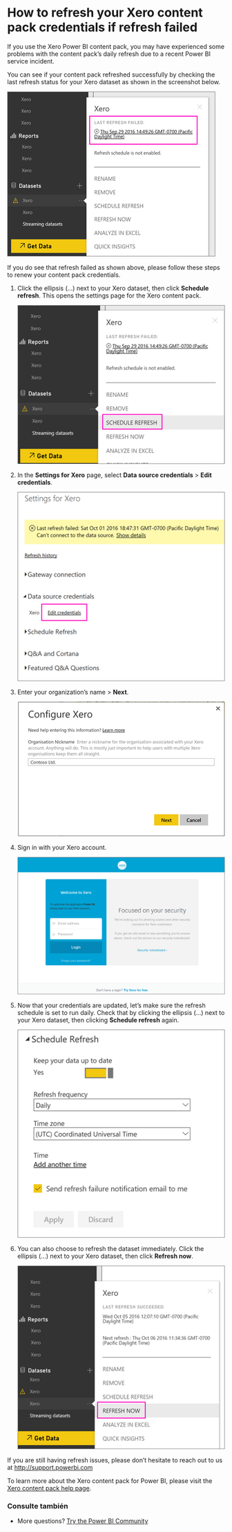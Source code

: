 <properties 
   pageTitle="How to refresh your Xero content pack credentials"
   description="If you use the Xero Power BI content pack, you may have experienced a problem with the content pack’s daily refresh due to a recent Power BI service incident."
   services="powerbi" 
   documentationCenter="" 
   authors="joeshoukry" 
   manager="erikre" 
   backup="maggiesMSFT"
   editor=""
   tags=""
   qualityFocus="no"
   qualityDate=""/>
 
<tags
   ms.service="powerbi"
   ms.devlang="NA"
   ms.topic="article"
   ms.tgt_pltfrm="NA"
   ms.workload="powerbi"
   ms.date="10/07/2016"
   ms.author="yshoukry"/>

# How to refresh your Xero content pack credentials if refresh failed

If you use the Xero Power BI content pack, you may have experienced some problems with the content pack’s daily refresh due to a recent Power BI service incident.

You can see if your content pack refreshed successfully by checking the last refresh status for your Xero dataset as shown in the screenshot below.

![](media/powerbi-service-refresh-xero-content-pack-credentials/powerbi-xero-refresh-failed.png)

If you do see that refresh failed as shown above, please follow these steps to renew your content pack credentials.

1. Click the ellipsis (...) next to your Xero dataset, then click <bpt id="p1">**</bpt>Schedule refresh<ept id="p1">**</ept>. This opens the settings page for the Xero content pack.

    ![](media/powerbi-service-refresh-xero-content-pack-credentials/powerbi-xero-schedule-refresh.png)
 
2. In the <bpt id="p1">**</bpt>Settings for Xero<ept id="p1">**</ept> page, select <bpt id="p2">**</bpt>Data source credentials<ept id="p2">**</ept><ph id="ph1"> &gt; </ph><bpt id="p3">**</bpt>Edit credentials<ept id="p3">**</ept>.

    ![](media/powerbi-service-refresh-xero-content-pack-credentials/powerbi-xero-settings-page.png)

3. Enter your organization’s name &gt; <bpt id="p1">**</bpt>Next<ept id="p1">**</ept>.

    ![](media/powerbi-service-refresh-xero-content-pack-credentials/powerbi-xero-configure.png)

4. Sign in with your Xero account.

    ![](media/powerbi-service-refresh-xero-content-pack-credentials/powerbi-xero-welcome.png)

4. Now that your credentials are updated, let’s make sure the refresh schedule is set to run daily. Check that by clicking the ellipsis (...) next to your Xero dataset, then clicking <bpt id="p1">**</bpt>Schedule refresh<ept id="p1">**</ept> again.

    ![](media/powerbi-service-refresh-xero-content-pack-credentials/powerbi-xero-refresh-schedule.png)

5. You can also choose to refresh the dataset immediately. Click the ellipsis (...) next to your Xero dataset, then click <bpt id="p1">**</bpt>Refresh now<ept id="p1">**</ept>.

    ![](media/powerbi-service-refresh-xero-content-pack-credentials/powerbi-xero-refresh-now.png)

If you are still having refresh issues, please don’t hesitate to reach out to us at <bpt id="p1">[</bpt>http://support.powerbi.com<ept id="p1">](http://support.powerbi.com)</ept> 

To learn more about the Xero content pack for Power BI, please visit the <bpt id="p1">[</bpt>Xero content pack help page<ept id="p1">](powerbi-content-pack-xero.md)</ept>.


### Consulte también  

-  More questions? [Try the Power BI Community](http://community.powerbi.com/)
